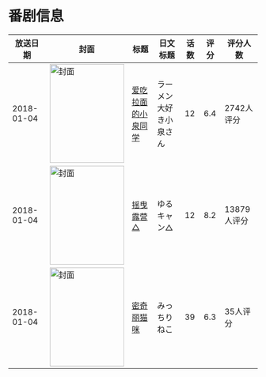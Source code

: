 # 番剧信息

|放送日期|封面|标题|日文标题|话数|评分|评分人数|
|---|---|---|---|---|---|---|
|2018-01-04|<img src="https://lain.bgm.tv/pic/cover/c/cf/7f/212146_y9dm9.jpg" alt="封面" style="width:150px;height:200px;object-fit:cover;">|[爱吃拉面的小泉同学](https://bangumi.tv/subject/212146)|ラーメン大好き小泉さん|12|6.4|2742人评分|
|2018-01-04|<img src="https://lain.bgm.tv/pic/cover/c/18/bc/207195_2Cp3o.jpg" alt="封面" style="width:150px;height:200px;object-fit:cover;">|[摇曳露营△](https://bangumi.tv/subject/207195)|ゆるキャン△|12|8.2|13879人评分|
|2018-01-04|<img src="https://lain.bgm.tv/pic/cover/c/89/7f/233609_F33qO.jpg" alt="封面" style="width:150px;height:200px;object-fit:cover;">|[密奇丽猫咪](https://bangumi.tv/subject/233609)|みっちりねこ|39|6.3|35人评分|
